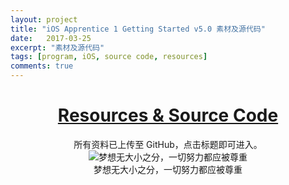 ```yaml
---
layout: project
title: "iOS Apprentice 1 Getting Started v5.0 素材及源代码"
date:   2017-03-25
excerpt: "素材及源代码"
tags: [program, iOS, source code, resources]
comments: true
---
```


<h1><center><a href="https://github.com/AurevoirXavier/iOS-Apprentice">Resources & Source Code</a></center></h1>

<center>所有资料已上传至 GitHub，点击标题即可进入。</center>

<div align="center"><img alt="梦想无大小之分，一切努力都应被尊重" src="http://imgur.com/N5GTjdK.gif"/></div><center>梦想无大小之分，一切努力都应被尊重</center>

<br>
